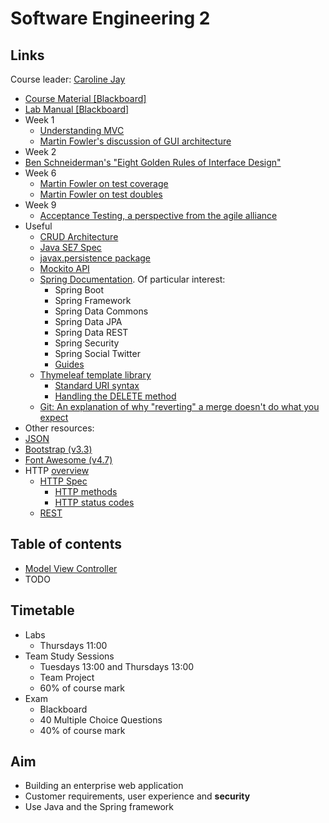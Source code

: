 <!-- Google Analytics -->
<script async src="https://www.googletagmanager.com/gtag/js?id=UA-113560131-1"></script>
<script>
  window.dataLayer = window.dataLayer || [];
  function gtag(){dataLayer.push(arguments);}
  gtag('js', new Date());
  gtag('config', 'UA-113560131-1');
</script>

# Software Engineering 2

## Links
Course leader: [Caroline Jay](mailto:caroline.jay@manchester.ac.uk)

* [Course Material [Blackboard]](https://online.manchester.ac.uk/webapps/blackboard/content/listContent.jsp?course_id=_48249_1&content_id=_5500854_1)
* [Lab Manual [Blackboard]](https://online.manchester.ac.uk/webapps/blackboard/content/listContent.jsp?course_id=_48249_1&content_id=_5807785_1)
* Week 1
  * [Understanding MVC](https://blog.codinghorror.com/understanding-model-view-controller/)
  * [Martin Fowler's discussion of GUI architecture](https://martinfowler.com/eaaDev/uiArchs.html)
* Week 2
* [Ben Schneiderman's "Eight Golden Rules of Interface Design"](https://www.cs.umd.edu/users/ben/goldenrules.html)
* Week 6
  * [Martin Fowler on test coverage](https://martinfowler.com/bliki/TestCoverage.html)
  * [Martin Fowler on test doubles](https://martinfowler.com/bliki/TestDouble.html)
* Week 9
  * [Acceptance Testing, a perspective from the agile alliance](https://www.agilealliance.org/glossary/acceptance/)
* Useful
  * [CRUD Architecture](https://en.wikipedia.org/wiki/Create,_read,_update_and_delete)
  * [Java SE7 Spec](https://docs.oracle.com/javase/7/docs/api/)
  * [javax.persistence package](https://docs.oracle.com/javaee/7/api/index.html?javax/persistence/package-summary.html)
  * [Mockito API](https://javadoc.io/doc/org.mockito/mockito-core/1.10.19)
  * [Spring Documentation](https://spring.io/docs/reference). Of particular interest:
    * Spring Boot
    * Spring Framework
    * Spring Data Commons
    * Spring Data JPA
    * Spring Data REST
    * Spring Security
    * Spring Social Twitter
    * [Guides](https://spring.io/guides)
  * [Thymeleaf template library](http://www.thymeleaf.org/)
    * [Standard URI syntax](https://www.thymeleaf.org/doc/articles/standardurlsyntax.html)
    * [Handling the DELETE method](https://stackoverflow.com/questions/24256051/delete-or-put-methods-in-thymeleaf/24753505)
  * [Git: An explanation of why "reverting" a merge doesn't do what you expect](https://www.kernel.org/pub/software/scm/git/docs/howto/revert-a-faulty-merge.html)
* Other resources:
* [JSON](http://json.org/)
* [Bootstrap (v3.3)](https://getbootstrap.com/docs/3.3/)
* [Font Awesome (v4.7)](https://fontawesome.com/v4.7.0/)
* HTTP [overview](https://en.wikipedia.org/wiki/Hypertext_Transfer_Protocol)
  * [HTTP Spec](https://www.w3.org/Protocols/rfc2616/rfc2616.html)
    * [HTTP methods](https://www.w3.org/Protocols/rfc2616/rfc2616-sec9.html)
    * [HTTP status codes](https://www.w3.org/Protocols/rfc2616/rfc2616-sec10.html#sec10)
  * [REST](http://www.ics.uci.edu/~fielding/pubs/dissertation/top.htm)

## Table of contents
* [Model View Controller](mvc.md)
* TODO
	
## Timetable

* Labs
	* Thursdays 11:00
* Team Study Sessions
  * Tuesdays 13:00 and Thursdays 13:00
  * Team Project
  * 60% of course mark
* Exam
  * Blackboard
  * 40 Multiple Choice Questions
  * 40% of course mark

## Aim

* Building an enterprise web application
* Customer requirements, user experience and **security**
* Use Java and the Spring framework
